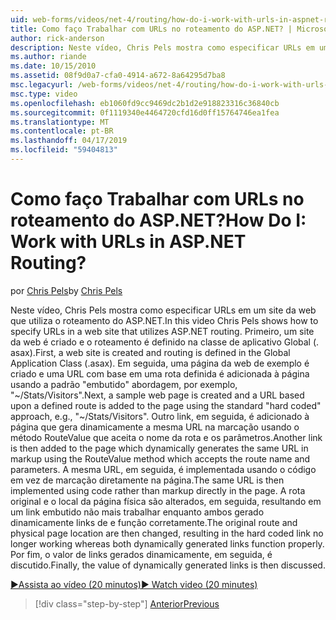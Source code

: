 ```yaml
---
uid: web-forms/videos/net-4/routing/how-do-i-work-with-urls-in-aspnet-routing
title: Como faço Trabalhar com URLs no roteamento do ASP.NET? | Microsoft Docs
author: rick-anderson
description: Neste vídeo, Chris Pels mostra como especificar URLs em um site da web que utiliza o roteamento do ASP.NET. Primeiro, um site da web é criado e o roteamento é definido no GL....
ms.author: riande
ms.date: 10/15/2010
ms.assetid: 08f9d0a7-cfa0-4914-a672-8a64295d7ba8
msc.legacyurl: /web-forms/videos/net-4/routing/how-do-i-work-with-urls-in-aspnet-routing
msc.type: video
ms.openlocfilehash: eb1060fd9cc9469dc2b1d2e918823316c36840cb
ms.sourcegitcommit: 0f1119340e4464720cfd16d0ff15764746ea1fea
ms.translationtype: MT
ms.contentlocale: pt-BR
ms.lasthandoff: 04/17/2019
ms.locfileid: "59404813"
---
```

# <a name="how-do-i-work-with-urls-in-aspnet-routing"></a><span data-ttu-id="a80bc-105">Como faço Trabalhar com URLs no roteamento do ASP.NET?</span><span class="sxs-lookup"><span data-stu-id="a80bc-105">How Do I: Work with URLs in ASP.NET Routing?</span></span>

<span data-ttu-id="a80bc-106">por [Chris Pels](https://twitter.com/chrispels)</span><span class="sxs-lookup"><span data-stu-id="a80bc-106">by [Chris Pels](https://twitter.com/chrispels)</span></span>

<span data-ttu-id="a80bc-107">Neste vídeo, Chris Pels mostra como especificar URLs em um site da web que utiliza o roteamento do ASP.NET.</span><span class="sxs-lookup"><span data-stu-id="a80bc-107">In this video Chris Pels shows how to specify URLs in a web site that utilizes ASP.NET routing.</span></span> <span data-ttu-id="a80bc-108">Primeiro, um site da web é criado e o roteamento é definido na classe de aplicativo Global (. asax).</span><span class="sxs-lookup"><span data-stu-id="a80bc-108">First, a web site is created and routing is defined in the Global Application Class (.asax).</span></span> <span data-ttu-id="a80bc-109">Em seguida, uma página da web de exemplo é criado e uma URL com base em uma rota definida é adicionada à página usando a padrão "embutido" abordagem, por exemplo, "~/Stats/Visitors".</span><span class="sxs-lookup"><span data-stu-id="a80bc-109">Next, a sample web page is created and a URL based upon a defined route is added to the page using the standard "hard coded" approach, e.g., "~/Stats/Visitors".</span></span> <span data-ttu-id="a80bc-110">Outro link, em seguida, é adicionado à página que gera dinamicamente a mesma URL na marcação usando o método RouteValue que aceita o nome da rota e os parâmetros.</span><span class="sxs-lookup"><span data-stu-id="a80bc-110">Another link is then added to the page which dynamically generates the same URL in markup using the RouteValue method which accepts the route name and parameters.</span></span> <span data-ttu-id="a80bc-111">A mesma URL, em seguida, é implementada usando o código em vez de marcação diretamente na página.</span><span class="sxs-lookup"><span data-stu-id="a80bc-111">The same URL is then implemented using code rather than markup directly in the page.</span></span> <span data-ttu-id="a80bc-112">A rota original e o local da página física são alterados, em seguida, resultando em um link embutido não mais trabalhar enquanto ambos gerado dinamicamente links de e função corretamente.</span><span class="sxs-lookup"><span data-stu-id="a80bc-112">The original route and physical page location are then changed, resulting in the hard coded link no longer working whereas both dynamically generated links function properly.</span></span> <span data-ttu-id="a80bc-113">Por fim, o valor de links gerados dinamicamente, em seguida, é discutido.</span><span class="sxs-lookup"><span data-stu-id="a80bc-113">Finally, the value of dynamically generated links is then discussed.</span></span>

[<span data-ttu-id="a80bc-114">&#9654;Assista ao vídeo (20 minutos)</span><span class="sxs-lookup"><span data-stu-id="a80bc-114">&#9654; Watch video (20 minutes)</span></span>](https://channel9.msdn.com/Blogs/ASP-NET-Site-Videos/how-do-i-work-with-urls-in-aspnet-routing)

> [!div class="step-by-step"]
> [<span data-ttu-id="a80bc-115">Anterior</span><span class="sxs-lookup"><span data-stu-id="a80bc-115">Previous</span></span>](how-do-i-use-routing-with-aspnet-web-forms.md)
